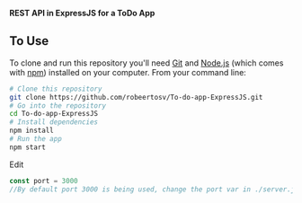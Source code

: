 **REST API in ExpressJS for a ToDo App**

## To Use

To clone and run this repository you'll need [Git](https://git-scm.com) and [Node.js](https://nodejs.org/en/download/) (which comes with [npm](http://npmjs.com)) installed on your computer. From your command line:

```bash
# Clone this repository
git clone https://github.com/robeertosv/To-do-app-ExpressJS.git
# Go into the repository
cd To-do-app-ExpressJS
# Install dependencies
npm install
# Run the app
npm start
```
Edit 
```js
const port = 3000
//By default port 3000 is being used, change the port var in ./server.js
```